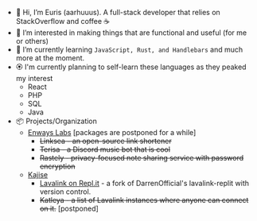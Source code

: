 - 👋 Hi, I’m Euris (aarhuuus). A full-stack developer that relies on StackOverflow and coffee ☕
- 👀 I’m interested in making things that are functional and useful (for me or others)
- 🌱 I’m currently learning `JavaScript, Rust, and Handlebars` and much more at the moment.
- 🏵 I'm currently planning to self-learn these languages as they peaked my interest
  - React
  - PHP
  - SQL
  - Java
- 📦 Projects/Organization
  - [Enways Labs](https://github.com/enwayslabs) [packages are postponed for a while]
    - ~~Linksea - an open-source link shortener~~
    - ~~Terisa - a Discord music bot that is cool~~
    - ~~Rastely - privacy-focused note sharing service with password encryption~~
  - [Kajise](https://github.com/kajise)
    - [Lavalink on Repl.it](https://github.com/kajise/lavalink-replit) - a fork of DarrenOfficial's lavalink-replit with version control.
    - ~~Katleya - a list of Lavalink instances where anyone can connect on it.~~ [postponed]
